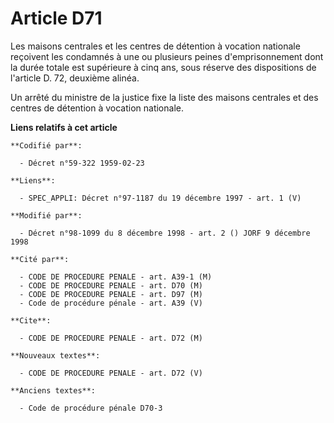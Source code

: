 # Article D71

Les maisons centrales et les centres de détention à vocation nationale reçoivent les condamnés à une ou plusieurs peines
d'emprisonnement dont la durée totale est supérieure à cinq ans, sous réserve des dispositions de l'article D. 72, deuxième
alinéa.

Un arrêté du ministre de la justice fixe la liste des maisons centrales et des centres de détention à vocation nationale.

**Liens relatifs à cet article**

	**Codifié par**:

	  - Décret n°59-322 1959-02-23

	**Liens**:

	  - SPEC_APPLI: Décret n°97-1187 du 19 décembre 1997 - art. 1 (V)

	**Modifié par**:

	  - Décret n°98-1099 du 8 décembre 1998 - art. 2 () JORF 9 décembre 1998

	**Cité par**:

	  - CODE DE PROCEDURE PENALE - art. A39-1 (M)
	  - CODE DE PROCEDURE PENALE - art. D70 (M)
	  - CODE DE PROCEDURE PENALE - art. D97 (M)
	  - Code de procédure pénale - art. A39 (V)

	**Cite**:

	  - CODE DE PROCEDURE PENALE - art. D72 (M)

	**Nouveaux textes**:

	  - CODE DE PROCEDURE PENALE - art. D72 (V)

	**Anciens textes**:

	  - Code de procédure pénale D70-3
